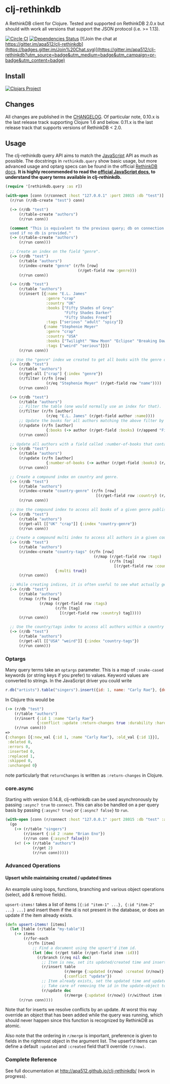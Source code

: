 # clj-rethinkdb

A RethinkDB client for Clojure. Tested and supported on RethinkDB 2.0.x but should with work all versions that support the JSON protocol (i.e. >= 1.13).

[![Circle CI](https://circleci.com/gh/apa512/clj-rethinkdb.svg?style=svg)](https://circleci.com/gh/apa512/clj-rethinkdb)
[![Dependencies Status](http://jarkeeper.com/apa512/clj-rethinkdb/status.svg)](http://jarkeeper.com/apa512/clj-rethinkdb)
[![Join the chat at https://gitter.im/apa512/clj-rethinkdb](https://badges.gitter.im/Join%20Chat.svg)](https://gitter.im/apa512/clj-rethinkdb?utm_source=badge&utm_medium=badge&utm_campaign=pr-badge&utm_content=badge)

## Install

[![Clojars Project](http://clojars.org/com.apa512/rethinkdb/latest-version.svg)](http://clojars.org/com.apa512/rethinkdb)

## Changes

All changes are published in the [CHANGELOG](CHANGELOG.md). Of particular note, 0.10.x is the last release track supporting Clojure 1.6 and below. 0.11.x is the last release track that supports versions of RethinkDB < 2.0.

## Usage

The clj-rethinkdb query API aims to match the [JavaScript](http://rethinkdb.com/api/javascript/) API as much as possible. The docstrings in `rethinkdb.query` show basic usage, but more advanced usage and optarg specs can be found in the official [RethinkDB docs](http://rethinkdb.com/api/javascript/). **It is highly recommended to read the [official JavaScript docs](http://rethinkdb.com/api/javascript/), to understand the query terms available in clj-rethinkdb.**

```clojure
(require '[rethinkdb.query :as r])

(with-open [conn (r/connect :host "127.0.0.1" :port 28015 :db "test")]
  (r/run (r/db-create "test") conn)

  (-> (r/db "test")
      (r/table-create "authors")
      (r/run conn))

  (comment "This is equivalent to the previous query; db on connection is implicitly
  used if no db is provided."
  (-> (r/table-create "authors")
      (r/run conn)))

  ;; Create an index on the field "genre".
  (-> (r/db "test")
      (r/table "authors")
      (r/index-create "genre" (r/fn [row]
                                (r/get-field row :genre)))
      (r/run conn))

  (-> (r/db "test")
      (r/table "authors")
      (r/insert [{:name "E.L. James"
                  :genre "crap"
                  :country "UK"
                  :books ["Fifty Shades of Grey"
                          "Fifty Shades Darker"
                          "Fifty Shades Freed"]
                  :tags ["serious" "adult" "spicy"]}
                 {:name "Stephenie Meyer"
                  :genre "crap"
                  :country "USA"
                  :books ["Twilight" "New Moon" "Eclipse" "Breaking Dawn"]
                  :tags ["weird" "serious"]}])
      (r/run conn))

  ;; Use the "genre" index we created to get all books with the genre of "crap".
  (-> (r/db "test")
      (r/table "authors")
      (r/get-all ["crap"] {:index "genre"})
      (r/filter (r/fn [row]
                  (r/eq "Stephenie Meyer" (r/get-field row "name"))))
      (r/run conn))

  (-> (r/db "test")
      (r/table "authors")
      ;; Filter the table (one would normally use an index for that).
      (r/filter (r/fn [author]
                  (r/eq "E.L. James" (r/get-field author :name))))
      ;; Update the books for all authors matching the above filter by appending a new title to the array field :books.
      (r/update (r/fn [author]
                  {:books (-> author (r/get-field :books) (r/append "Fifty More Gray Books"))}))
      (r/run conn))

  ;; Update all authors with a field called :number-of-books that contains the count of things in the :books field.
  (-> (r/db "test")
      (r/table "authors")
      (r/update (r/fn [author]
                  {:number-of-books (-> author (r/get-field :books) (r/count))}))
      (r/run conn))

  ;; Create a compound index on country and genre.
  (-> (r/db "test")
      (r/table "authors")
      (r/index-create "country-genre" (r/fn [row]
                                        [(r/get-field row :country) (r/get-field row :genre)]))
      (r/run conn))

  ;; Use the compound index to access all books of a given genre published by authors from a given country.
  (-> (r/db "test")
      (r/table "authors")
      (r/get-all [["UK" "crap"]] {:index "country-genre"})
      (r/run conn))

  ;; Create a compound multi index to access all authors in a given country with a given tag.
  (-> (r/db "test")
      (r/table "authors")
      (r/index-create "country-tags" (r/fn [row]
                                       (r/map (r/get-field row :tags)
                                              (r/fn [tag]
                                                [(r/get-field row :country) tag])))
                      {:multi true})
      (r/run conn))

  ;; While creating indices, it is often useful to see what actually gets generated for every row:
  (-> (r/db "test")
      (r/table "authors")
      (r/map (r/fn [row]
               (r/map (r/get-field row :tags)
                      (r/fn [tag]
                        [(r/get-field row :country) tag]))))
      (r/run conn))

  ;; Use the country/tags index to access all authors within a country that have the tag.
  (-> (r/db "test")
      (r/table "authors")
      (r/get-all [["USA" "weird"]] {:index "country-tags"})
      (r/run conn)))
```

### Optargs

Many query terms take an `optargs` parameter. This is a map of `:snake-cased` keywords (or string keys if you prefer) to values. Keyword values are converted to strings. In the JavaScript driver you could write

```js
r.db("artists").table("singers").insert({id: 1, name: "Carly Rae"}, {durability: "hard", returnChanges: false, conflict: "error"}]).run(conn)
```

In Clojure this would be

```clj
(-> (r/db "test")
    (r/table "authors")
    (r/insert {:id 1 :name "Carly Rae"}
              {:conflict :update :return-changes true :durability :hard})
    (r/run conn)))
=>
{:changes [{:new_val {:id 1, :name "Carly Rae"}, :old_val {:id 1}}],
 :deleted 0,
 :errors 0,
 :inserted 0,
 :replaced 1,
 :skipped 0,
 :unchanged 0}
```

note particularly that `returnChanges` is written as `:return-changes` in Clojure.

### core.async

Starting with version 0.14.8, clj-rethinkdb can be used asynchronously by passing ```:async? true``` to ```connect```. This can also be
handled on a per query basis by passing ```{:async? true}``` or ```{:async? false}``` to ```run```.

```clj
(with-open [conn (r/connect :host "127.0.0.1" :port 28015 :db "test" :async? true)]
  (go
    (-> (r/table "singers")
        (r/insert {:id 2 :name "Brian Eno"})
        (r/run conn {:async? false}))
    (<! (-> (r/table "authors")
            (r/get 2)
            (r/run conn)))))
```

### Advanced Operations

#### Upsert while maintaining created / updated times

An example using loops, functions, branching and various object operations (select, add & remove fields).

`upsert-items!` takes a list of items `[{:id "item-1" ...}, {:id "item-2" ...} ...]` and insert them if the id is not present in the database, or does an update if the item already exists.

```clj
(defn upsert-items! [items]
  (let [table (r/table "my-table")]
    (-> items
        (r/for-each
          (r/fn [item]
            ;; Find a document using the upsert'd item id.
            (let [doc (r/get table (r/get-field item :id))]
              (r/branch (r/eq nil doc)
                ;; Item is new, set its updated/created time and insert it.
                (r/insert table
                          (r/merge {:updated (r/now) :created (r/now)} item)
                          {:conflict "update"})
                ;; Item already exists, set the updated time and update the doc.
                ;; Take care of removing the id in the update-object to avoid upsetting RethinkDB.
                (r/update doc
                          (r/merge {:updated (r/now)} (r/without item [:id])))))))
      (r/run conn))))
```

Note that for inserts we resolve conflicts by an update. At worst this may override an object that has been added while the query was running, which should never happen since this function is recognized by RethinkDB as atomic.

Also note that the ordering in `r/merge` is important, preference is given to fields in the rightmost object in the argument list. The upsert'd items can define a default `:updated` and `:created` field that'll override `(r/now)`.

### Complete Reference

See full documentation at http://apa512.github.io/clj-rethinkdb/ (work in progress).
